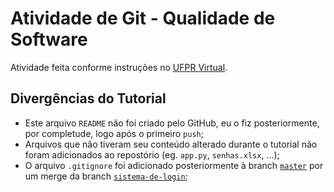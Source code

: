 # Atividade de Git - Qualidade de Software

Atividade feita conforme instruções no [UFPR Virtual](https://ufprvirtual.ufpr.br/mod/assign/view.php?id=1097025).

## Divergências do Tutorial
- Este arquivo `README` não foi criado pelo GitHub, eu o fiz posteriormente, por completude, logo após o primeiro `push`;
- Arquivos que não tiveram seu conteúdo alterado durante o tutorial não foram adicionados ao repostório (eg. `app.py`, `senhas.xlsx`, ...);
- O arquivo `.gitignore` foi adicionado posteriormente à branch [`master`](/tree/master/) por um merge da branch [`sistema-de-login`](/tree/sistema-de-login/);
